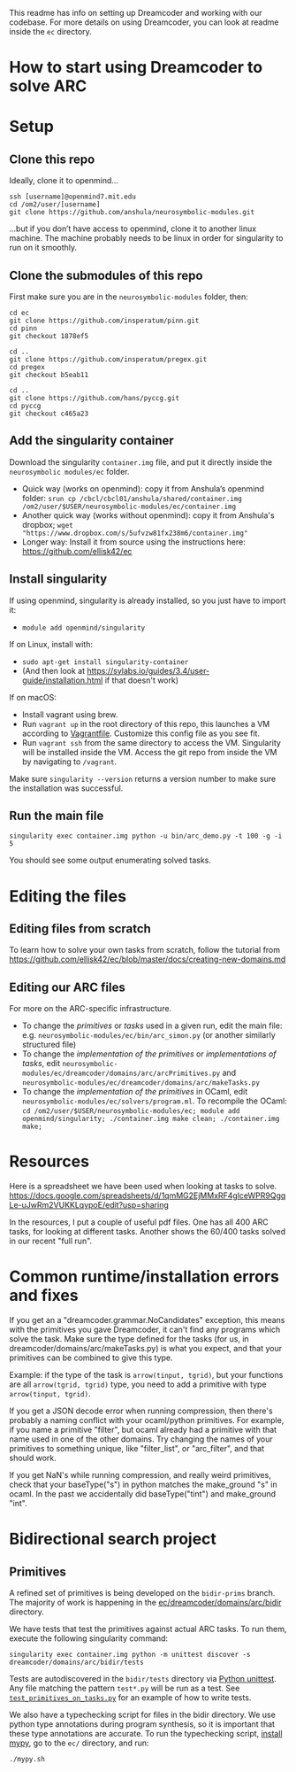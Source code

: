This readme has info on setting up Dreamcoder and working with our codebase. For
more details on using Dreamcoder, you can look at readme inside the `ec` directory.

# How to start using Dreamcoder to solve ARC

# Setup

## Clone this repo

Ideally, clone it to openmind…
```
ssh [username]@openmind7.mit.edu
cd /om2/user/[username]
git clone https://github.com/anshula/neurosymbolic-modules.git
```

...but if you don’t have access to openmind, clone it to another linux machine.  The machine probably needs to be linux in order for singularity to run on it smoothly.

## Clone the submodules of this repo

First make sure you are in the `neurosymbolic-modules` folder, then:

```
cd ec
git clone https://github.com/insperatum/pinn.git
cd pinn
git checkout 1878ef5

cd ..
git clone https://github.com/insperatum/pregex.git
cd pregex
git checkout b5eab11

cd ..
git clone https://github.com/hans/pyccg.git
cd pyccg
git checkout c465a23
```

## Add the singularity container

Download the singularity `container.img` file, and put it directly inside the `neurosymbolic modules/ec` folder.
- Quick way (works on openmind): copy it from Anshula’s openmind folder: `srun cp /cbcl/cbcl01/anshula/shared/container.img /om2/user/$USER/neurosymbolic-modules/ec/container.img`
- Another quick way (works without openmind): copy it from Anshula's dropbox; `wget "https://www.dropbox.com/s/5ufvzw81fx238m6/container.img"`
- Longer way: Install it from source using the instructions here: https://github.com/ellisk42/ec

## Install singularity

If using openmind, singularity is already installed, so you just have to import it:
- `module add openmind/singularity`

If on Linux, install with:
- `sudo apt-get install singularity-container`
- (And then look at https://sylabs.io/guides/3.4/user-guide/installation.html if that doesn't work)

If on macOS:
- Install vagrant using brew.
- Run `vagrant up` in the root directory of this repo,
  this launches a VM according to [Vagrantfile](Vagrantfile). Customize this config file as you see fit.
- Run `vagrant ssh` from the same directory to access the VM. Singularity will be installed inside the VM. Access the git repo from inside the VM by navigating to `/vagrant`.

Make sure `singularity --version` returns a version number to make sure the installation was successful.

## Run the main file

```singularity exec container.img python -u bin/arc_demo.py -t 100 -g -i 5```

You should see some output enumerating solved tasks.

# Editing the files

## Editing files from scratch
To learn how to solve your own tasks from scratch, follow the tutorial from https://github.com/ellisk42/ec/blob/master/docs/creating-new-domains.md

## Editing our ARC files

For more on the ARC-specific infrastructure.
- To change the _primitives_ or _tasks_ used in a given run, edit the main file: e.g. `neurosymbolic-modules/ec/bin/arc_simon.py` (or another similarly structured file)
- To change the _implementation of the primitives_ or _implementations of tasks_, edit `neurosymbolic-modules/ec/dreamcoder/domains/arc/arcPrimitives.py` and `neurosymbolic-modules/ec/dreamcoder/domains/arc/makeTasks.py`
- To change the  _implementation of the primitives_  in OCaml, edit `neurosymbolic-modules/ec/solvers/program.ml`.  To recompile the OCaml: `cd /om2/user/$USER/neurosymbolic-modules/ec; module add openmind/singularity; ./container.img make clean; ./container.img make;`


# Resources
Here is a spreadsheet we have been used when looking at tasks to solve.
https://docs.google.com/spreadsheets/d/1qmMG2EjMMxRF4glceWPR9QgqLe-uJwRm2VUKKLqvpoE/edit?usp=sharing

In the resources, I put a couple of useful pdf files. One has all 400 ARC tasks,
for looking at different tasks. Another shows the 60/400 tasks solved in our
recent "full run".


# Common runtime/installation errors and fixes

If you get an a "dreamcoder.grammar.NoCandidates" exception, this means with the primitives you gave Dreamcoder, it can't find any programs which solve the task. Make sure the type defined for the tasks (for us, in dreamcoder/domains/arc/makeTasks.py) is what you expect, and that your primitives can be combined to give this type.

Example: if the type of the task is `arrow(tinput, tgrid)`, but your functions are all `arrow(tgrid, tgrid)` type, you need to add a primitive with type `arrow(tinput, tgrid)`.

If you get a JSON decode error when running compression, then there's probably a naming conflict with your ocaml/python primitives. For example, if you name a primitive "filter", but ocaml already had a primitive with that name used in one of the other domains. Try changing the names of your primitives to something unique, like "filter_list", or "arc_filter", and that should work.

If you get NaN's while running compression, and really weird primitives, check that your baseType("s") in python matches the make_ground "s" in ocaml. In the past we accidentally did baseType("tint") and make_ground "int".

# Bidirectional search project

## Primitives
A refined set of primitives is being developed on the `bidir-prims` branch.
The majority of work is happening in the [ec/dreamcoder/domains/arc/bidir](https://github.com/anshula/neurosymbolic-modules/tree/bidir-prims/ec/dreamcoder/domains/arc/bidir) directory.

We have tests that test the primitives against actual ARC tasks. To run them, execute the following singularity command:
```
singularity exec container.img python -m unittest discover -s dreamcoder/domains/arc/bidir/tests
```
Tests are autodiscovered in the `bidir/tests` directory via [Python unittest](https://docs.python.org/3/library/unittest.html). Any file matching the pattern `test*.py` will be run as a test. See [`test_primitives_on_tasks.py`](https://github.com/anshula/neurosymbolic-modules/blob/bidir-prims/ec/dreamcoder/domains/arc/bidir/test_primitives_on_tasks.py) for an example of how to write tests.

We also have a typechecking script for files in the bidir directory.
We use python type annotations during program synthesis,
so it is important that these type annotations are accurate.
To run the typechecking script, [install mypy](https://mypy.readthedocs.io/en/stable/getting_started.html), go to the `ec/` directory, and run:
```
./mypy.sh
```
